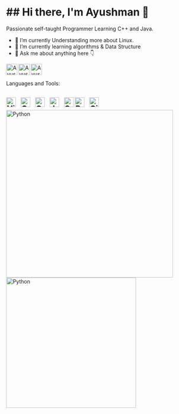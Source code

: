 <h1>## Hi there, I'm Ayushman 👋</h1>

Passionate self-taught Programmer Learning C++ and Java.

- 🔭 I’m currently Understanding more about Linux. 
- 🌱 I’m currently learning algorithms & Data Structure
- 💬 Ask me about anything here 👇

<a href="https://www.linkedin.com/in/ayushman-dwivedi-673b18134/"><img align="left" src="https://cdn-icons-png.flaticon.com/512/174/174857.png" alt="Ayushman | LinkedIn" width="30px"/></a>

<a href="https://discordapp.com/users/555364252987162624"><img align="left" src="https://cdn.logojoy.com/wp-content/uploads/20210422095037/discord-mascot.png" alt="Ayushman | Discord" width="30px"/></a>

<a href="https://www.instagram.com/pull_push_up/"><img align="upper" src="https://upload.wikimedia.org/wikipedia/commons/thumb/e/e7/Instagram_logo_2016.svg/768px-Instagram_logo_2016.svg.png"  alt="Ayushman | Instagram" width="30px"/></a>
                                                                                                                               
  


</b>Languages and Tools:</b> 

<h2>
<img align="left" alt="Visual Studio Code" width="26px" src="https://cdn.jsdelivr.net/gh/devicons/devicon/icons/vscode/vscode-original.svg" style="padding-right:10px;" />
<img align="left" alt="C++" width="26px" src="https://raw.githubusercontent.com/isocpp/logos/master/cpp_logo.png" style="padding-right:10px;"/>


<img align="left" alt="C" width="26px" src="https://cdn.worldvectorlogo.com/logos/c-1.svg" style="padding-right:10px;" />



<img align="left" alt="Java" width="26px" src="https://symbols-electrical.getvecta.com/stencil_85/10_java-icon.03589ec2bf.jpg" style="padding-right:10px;" />

<img align="left" alt="SQL" width="26px" src="https://seeklogo.com/images/A/azure-sql-database-logo-D7A32C9CD9-seeklogo.com.png" />
<img align="left" alt="Python" width="26px" src="https://cdn-icons-png.flaticon.com/512/919/919852.png" style="padding-right:10px;" />
<img align="left" alt="Git" width="26px" src="https://3.bp.blogspot.com/-xhNpNJJyQhk/XIe4GY78RQI/AAAAAAAAItc/ouueFUj2Hqo5dntmnKqEaBJR4KQ4Q2K3ACK4BGAYYCw/s1600/logo%2Bgit%2Bicon.png" />
</h2>

<br />
<br /> 

<img align="left" alt="Python" width="450px" src="https://github-readme-stats.vercel.app/api?username=pullpushup&show_icons=true&theme=vue" style="padding-right:10px;"/>

<img align="left" alt="Python" width="350px" src="https://github-readme-stats.vercel.app/api/top-langs/?username=pullpushup&layout=compact" style="padding-right:10px;"/>






